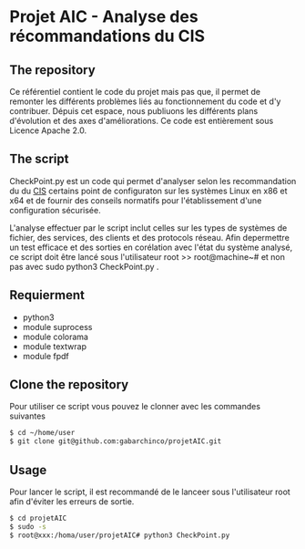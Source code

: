 # Projet AIC - Analyse des récommandations du CIS

## The repository 

Ce référentiel contient le code du projet mais pas que, il permet de remonter les différents problèmes liés au fonctionnement du code et  d'y contribuer. Dépuis cet espace, nous publiuons les différents plans d'évolution et des axes d'améliorations. Ce code est entièrement sous Licence Apache 2.0.

## The script

CheckPoint.py est un code qui permet d'analyser selon les recommandation du du [CIS][1] certains point de configuraton sur les systèmes Linux  en x86 et x64 et de fournir des conseils normatifs pour l'établissement d'une configuration sécurisée. 

L'analyse effectuer par le script inclut celles sur les types de systèmes de fichier, des services, des clients et des protocols réseau. Afin depermettre un test efficace et des sorties en corélation avec l'état du système analysé, ce script doit être lancé sous l'utilisateur root >> root@machine~# et non pas avec sudo python3 CheckPoint.py .

## Requierment

* python3
* module suprocess
* module colorama
* module textwrap
* module fpdf

## Clone the repository

Pour utiliser ce script vous pouvez le clonner avec les commandes suivantes

```bash
$ cd ~/home/user
$ git clone git@github.com:gabarchinco/projetAIC.git
```
## Usage

Pour lancer le script, il est recommandé de le lanceer sous l'utilisateur root afin d'éviter les erreurs de sortie.

```bash
$ cd projetAIC
$ sudo -s
$ root@xxx:/homa/user/projetAIC# python3 CheckPoint.py
```


[1]: https://www.cisecurity.org/
